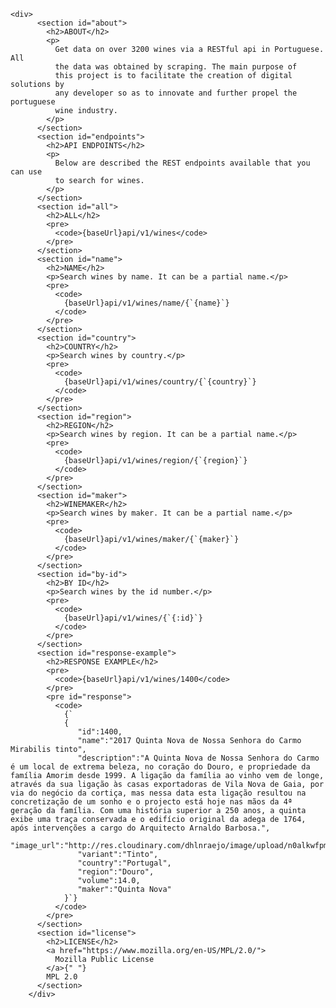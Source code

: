 
    <div>
          <section id="about">
            <h2>ABOUT</h2>
            <p>
              Get data on over 3200 wines via a RESTful api in Portuguese. All
              the data was obtained by scraping. The main purpose of
              this project is to facilitate the creation of digital solutions by
              any developer so as to innovate and further propel the portuguese
              wine industry.
            </p>
          </section>
          <section id="endpoints">
            <h2>API ENDPOINTS</h2>
            <p>
              Below are described the REST endpoints available that you can use
              to search for wines.
            </p>
          </section>
          <section id="all">
            <h2>ALL</h2>
            <pre>
              <code>{baseUrl}api/v1/wines</code>
            </pre>
          </section>
          <section id="name">
            <h2>NAME</h2>
            <p>Search wines by name. It can be a partial name.</p>
            <pre>
              <code>
                {baseUrl}api/v1/wines/name/{`{name}`}
              </code>
            </pre>
          </section>
          <section id="country">
            <h2>COUNTRY</h2>
            <p>Search wines by country.</p>
            <pre>
              <code>
                {baseUrl}api/v1/wines/country/{`{country}`}
              </code>
            </pre>
          </section>
          <section id="region">
            <h2>REGION</h2>
            <p>Search wines by region. It can be a partial name.</p>
            <pre>
              <code>
                {baseUrl}api/v1/wines/region/{`{region}`}
              </code>
            </pre>
          </section>
          <section id="maker">
            <h2>WINEMAKER</h2>
            <p>Search wines by maker. It can be a partial name.</p>
            <pre>
              <code>
                {baseUrl}api/v1/wines/maker/{`{maker}`}
              </code>
            </pre>
          </section>
          <section id="by-id">
            <h2>BY ID</h2>
            <p>Search wines by the id number.</p>
            <pre>
              <code>
                {baseUrl}api/v1/wines/{`{:id}`}
              </code>
            </pre>
          </section>
          <section id="response-example">
            <h2>RESPONSE EXAMPLE</h2>
            <pre>
              <code>{baseUrl}api/v1/wines/1400</code>
            </pre>
            <pre id="response">
              <code>
                {`
                {
                   "id":1400,
                   "name":"2017 Quinta Nova de Nossa Senhora do Carmo Mirabilis tinto",
                   "description":"A Quinta Nova de Nossa Senhora do Carmo é um local de extrema beleza, no coração do Douro, e propriedade da família Amorim desde 1999. A ligação da família ao vinho vem de longe, através da sua ligação às casas exportadoras de Vila Nova de Gaia, por via do negócio da cortiça, mas nessa data esta ligação resultou na concretização de um sonho e o projecto está hoje nas mãos da 4ª geração da família. Com uma história superior a 250 anos, a quinta exibe uma traça conservada e o edifício original da adega de 1764, após intervenções a cargo do Arquitecto Arnaldo Barbosa.",
                   "image_url":"http://res.cloudinary.com/dhlnraejo/image/upload/n0alkwfpmks3ytt8qfnjjmwyp4dt",
                   "variant":"Tinto",
                   "country":"Portugal",
                   "region":"Douro",
                   "volume":14.0,
                   "maker":"Quinta Nova"
                }`}
              </code>
            </pre>
          </section>
          <section id="license">
            <h2>LICENSE</h2>
            <a href="https://www.mozilla.org/en-US/MPL/2.0/">
              Mozilla Public License
            </a>{" "}
            MPL 2.0
          </section>
        </div>

